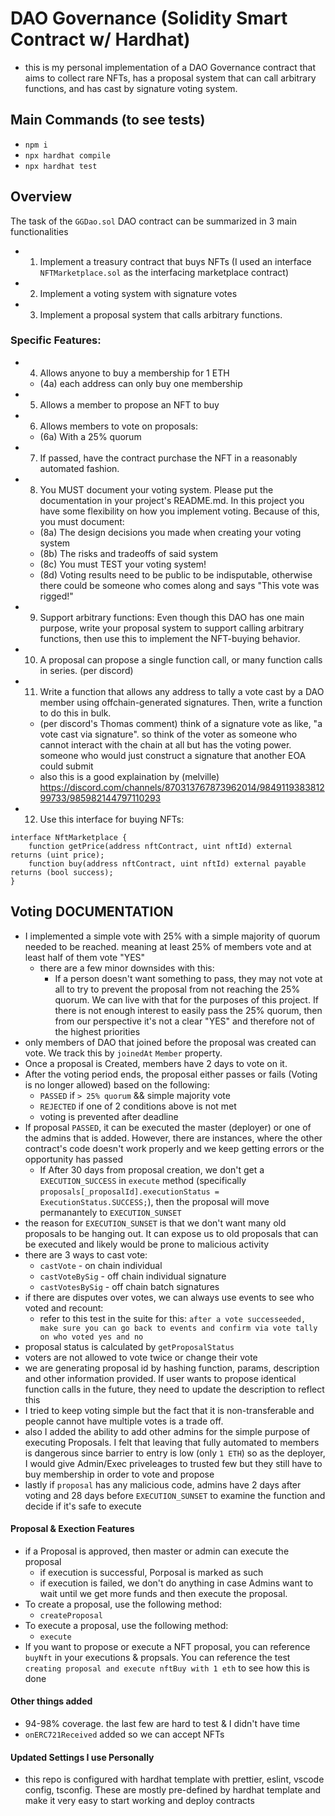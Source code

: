 # DAO Governance (Solidity Smart Contract w/ Hardhat)

- this is my personal implementation of a DAO Governance contract that aims to collect rare NFTs, has a proposal system that can call arbitrary functions, and has cast by signature voting system.

## Main Commands (to see tests)

- `npm i`
- `npx hardhat compile`
- `npx hardhat test`

## Overview

The task of the `GGDao.sol` DAO contract can be summarized in 3 main functionalities

- 1. Implement a treasury contract that buys NFTs (I used an interface `NFTMarketplace.sol` as the interfacing marketplace contract)
- 2. Implement a voting system with signature votes
- 3. Implement a proposal system that calls arbitrary functions.

### Specific Features:

- 4. Allows anyone to buy a membership for 1 ETH
  - (4a) each address can only buy one membership
- 5. Allows a member to propose an NFT to buy
- 6. Allows members to vote on proposals:
  - (6a) With a 25% quorum
- 7. If passed, have the contract purchase the NFT in a reasonably automated fashion.
- 8. You MUST document your voting system. Please put the documentation in your project's README.md. In this project you have some flexibility on how you implement voting. Because of this, you must document:
  - (8a) The design decisions you made when creating your voting system
  - (8b) The risks and tradeoffs of said system
  - (8c) You must TEST your voting system!
  - (8d) Voting results need to be public to be indisputable, otherwise there could be someone who comes along and says "This vote was rigged!"
- 9. Support arbitrary functions: Even though this DAO has one main purpose, write your proposal system to support calling arbitrary functions, then use this to implement the NFT-buying behavior.
- 10. A proposal can propose a single function call, or many function calls in series. (per discord)
- 11. Write a function that allows any address to tally a vote cast by a DAO member using offchain-generated signatures. Then, write a function to do this in bulk.
  - (per discord's Thomas comment) think of a signature vote as like, "a vote cast via signature". so think of the voter as someone who cannot interact with the chain at all but has the voting power. someone who would just construct a signature that another EOA could submit
  - also this is a good explaination by (melville) https://discord.com/channels/870313767873962014/984911938381299733/985982144797110293
- 12. Use this interface for buying NFTs:

```
interface NftMarketplace {
    function getPrice(address nftContract, uint nftId) external returns (uint price);
    function buy(address nftContract, uint nftId) external payable returns (bool success);
}
```

## Voting DOCUMENTATION

- I implemented a simple vote with 25% with a simple majority of quorum needed to be reached. meaning at least 25% of members vote and at least half of them vote "YES"
  - there are a few minor downsides with this:
    - If a person doesn't want something to pass, they may not vote at all to try to prevent the proposal from not reaching the 25% quorum. We can live with that for the purposes of this project. If there is not enough interest to easily pass the 25% quorum, then from our perspective it's not a clear "YES" and therefore not of the highest priorities
- only members of DAO that joined before the proposal was created can vote. We track this by `joinedAt` `Member` property.
- Once a proposal is Created, members have 2 days to vote on it.
- After the voting period ends, the proposal either passes or fails (Voting is no longer allowed) based on the following:
  - `PASSED` if `> 25% quorum` && simple majority vote
  - `REJECTED` if one of 2 conditions above is not met
  - voting is prevented after deadline
- If proposal `PASSED`, it can be executed the master (deployer) or one of the admins that is added. However, there are instances, where the other contract's code doesn't work properly and we keep getting errors or the opportunity has passed
  - If After 30 days from proposal creation, we don't get a `EXECUTION_SUCCESS` in `execute` method (specifically `proposals[_proposalId].executionStatus = ExecutionStatus.SUCCESS;`), then the proposal will move permanantely to `EXECUTION_SUNSET`
- the reason for `EXECUTION_SUNSET` is that we don't want many old proposals to be hanging out. It can expose us to old proposals that can be executed and likely would be prone to malicious activity
- there are 3 ways to cast vote:
  - `castVote` - on chain individual
  - `castVoteBySig` - off chain individual signature
  - `castVotesBySig` - off chain batch signatures
- if there are disputes over votes, we can always use events to see who voted and recount:
  - refer to this test in the suite for this: `after a vote successeeded, make sure you can go back to events and confirm via vote tally on who voted yes and no`
- proposal status is calculated by `getProposalStatus`
- voters are not allowed to vote twice or change their vote
- we are generating proposal id by hashing function, params, description and other information provided. If user wants to propose identical function calls in the future, they need to update the description to reflect this
- I tried to keep voting simple but the fact that it is non-transferable and people cannot have multiple votes is a trade off.
- also I added the ability to add other admins for the simple purpose of executing Proposals. I felt that leaving that fully automated to members is dangerous since barrier to entry is low (only `1 ETH`) so as the deployer, I would give Admin/Exec priveleages to trusted few but they still have to buy membership in order to vote and propose
- lastly if `proposal` has any malicious code, admins have 2 days after voting and 28 days before `EXECUTION_SUNSET` to examine the function and decide if it's safe to execute

#### Proposal & Exection Features

- if a Proposal is approved, then master or admin can execute the proposal
  - if execution is successful, Porposal is marked as such
  - if execution is failed, we don't do anything in case Admins want to wait until we get more funds and then execute the proposal.
- To create a proposal, use the following method:
  - `createProposal`
- To execute a proposal, use the following method:
  - `execute`
- If you want to propose or execute a NFT proposal, you can reference `buyNft` in your executions & propsals. You can reference the test `creating proposal and execute nftBuy with 1 eth` to see how this is done

#### Other things added

- 94-98% coverage. the last few are hard to test & I didn't have time
- `onERC721Received` added so we can accept NFTs

#### Updated Settings I use Personally

- this repo is configured with hardhat template with prettier, eslint, vscode config, tsconfig. These are mostly pre-defined by hardhat template and make it very easy to start working and deploy contracts
